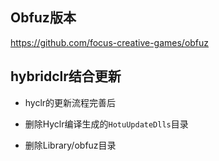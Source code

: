 ## Obfuz版本

https://github.com/focus-creative-games/obfuz

## hybridclr结合更新

- hyclr的更新流程完善后

- 删除Hyclr编译生成的`HotuUpdateDlls`目录

- 删除Library/obfuz目录
